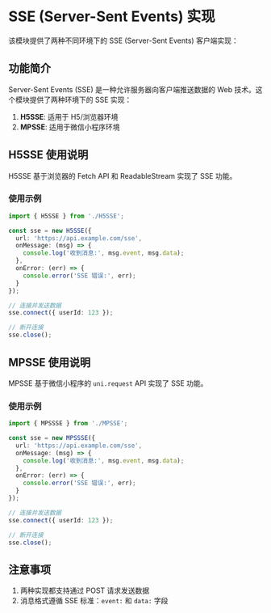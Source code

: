 # SSE (Server-Sent Events) 实现

该模块提供了两种不同环境下的 SSE (Server-Sent Events) 客户端实现：

## 功能简介

Server-Sent Events (SSE) 是一种允许服务器向客户端推送数据的 Web 技术。这个模块提供了两种环境下的 SSE 实现：

1. **H5SSE**: 适用于 H5/浏览器环境
2. **MPSSE**: 适用于微信小程序环境

## H5SSE 使用说明

H5SSE 基于浏览器的 Fetch API 和 ReadableStream 实现了 SSE 功能。

### 使用示例

```typescript
import { H5SSE } from './H5SSE';

const sse = new H5SSE({
  url: 'https://api.example.com/sse',
  onMessage: (msg) => {
    console.log('收到消息:', msg.event, msg.data);
  },
  onError: (err) => {
    console.error('SSE 错误:', err);
  }
});

// 连接并发送数据
sse.connect({ userId: 123 });

// 断开连接
sse.close();
```

## MPSSE 使用说明

MPSSE 基于微信小程序的 `uni.request` API 实现了 SSE 功能。

### 使用示例

```typescript
import { MPSSSE } from './MPSSE';

const sse = new MPSSSE({
  url: 'https://api.example.com/sse',
  onMessage: (msg) => {
    console.log('收到消息:', msg.event, msg.data);
  },
  onError: (err) => {
    console.error('SSE 错误:', err);
  }
});

// 连接并发送数据
sse.connect({ userId: 123 });

// 断开连接
sse.close();
```

## 注意事项

1. 两种实现都支持通过 POST 请求发送数据
2. 消息格式遵循 SSE 标准：`event:` 和 `data:` 字段